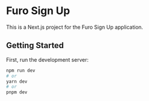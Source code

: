 # Furo Sign Up

This is a Next.js project for the Furo Sign Up application.

## Getting Started

First, run the development server:

```bash
npm run dev
# or
yarn dev
# or
pnpm dev
